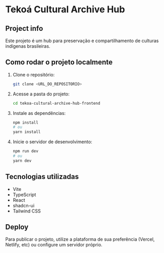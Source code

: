 # Tekoá Cultural Archive Hub

## Project info

Este projeto é um hub para preservação e compartilhamento de culturas indígenas brasileiras.

## Como rodar o projeto localmente

1. Clone o repositório:
   ```sh
   git clone <URL_DO_REPOSITORIO>
   ```
2. Acesse a pasta do projeto:
   ```sh
   cd tekoa-cultural-archive-hub-frontend
   ```
3. Instale as dependências:
   ```sh
   npm install
   # ou
   yarn install
   ```
4. Inicie o servidor de desenvolvimento:
   ```sh
   npm run dev
   # ou
   yarn dev
   ```

## Tecnologias utilizadas
- Vite
- TypeScript
- React
- shadcn-ui
- Tailwind CSS

## Deploy

Para publicar o projeto, utilize a plataforma de sua preferência (Vercel, Netlify, etc) ou configure um servidor próprio.

